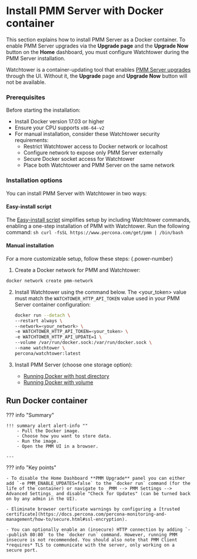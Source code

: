 # Install PMM Server with Docker container

This section explains how to install PMM Server as a Docker container. To enable PMM Server upgrades via the **Upgrade page** and the **Upgrade Now** button on the **Home** dashboard, you must configure Watchtower during the PMM Server installation.

Watchtower is a container-updating tool that enables [PMM Server upgrades](../../../../pmm-upgrade/ui_upgrade.md) through the UI. Without it, the **Upgrade** page and **Upgrade Now** button will not be available.

### Prerequisites

Before starting the installation:

* Install Docker version 17.03 or higher
* Ensure your CPU supports `x86-64-v2`
* For manual installation, consider these Watchtower security requirements:
  - Restrict Watchtower access to Docker network or localhost
  - Configure network to expose only PMM Server externally
  - Secure Docker socket access for Watchtower
  - Place both Watchtower and PMM Server on the same network

### Installation options

You can install PMM Server with Watchtower in two ways:

#### Easy-install script 

The [Easy-install script](../docker/easy-install.md) simplifies setup by including Watchtower commands, enabling a one-step installation of PMM with Watchtower. Run the following command:
     ```sh
     curl -fsSL https://www.percona.com/get/pmm | /bin/bash
     ```

#### Manual installation

For a more customizable setup, follow these steps:
{.power-number}

1.  Create a Docker network for PMM and Watchtower:
   ```sh
   docker network create pmm-network
   ```

2. Install Watchtower using the command below. The <your_token> value must match the `WATCHTOWER_HTTP_API_TOKEN` value used in your PMM Server container configuration:

   ```sh
   docker run --detach \
   --restart always \
   --network=<your_network> \
   -e WATCHTOWER_HTTP_API_TOKEN=<your_token> \
   -e WATCHTOWER_HTTP_API_UPDATE=1 \
   --volume /var/run/docker.sock:/var/run/docker.sock \
   --name watchtower \
   percona/watchtower:latest
   ```

3. Install PMM Server (choose one storage option):

   - [Running Docker with host directory](../docker/run_with_host_dir.md)
   - [Running Docker with volume](../docker/run_with_vol.md)

## Run Docker container

??? info "Summary"

    !!! summary alert alert-info ""
        - Pull the Docker image.
        - Choose how you want to store data.
        - Run the image.
        - Open the PMM UI in a browser.

    ---
??? info "Key points"

    - To disable the Home Dashboard **PMM Upgrade** panel you can either add `-e PMM_ENABLE_UPDATES=false` to the `docker run` command (for the life of the container) or navigate to _PMM --> PMM Settings --> Advanced Settings_ and disable "Check for Updates" (can be turned back on by any admin in the UI).

    - Eliminate browser certificate warnings by configuring a [trusted certificate](https://docs.percona.com/percona-monitoring-and-management/how-to/secure.html#ssl-encryption).

    - You can optionally enable an (insecure) HTTP connection by adding `--publish 80:80` to the `docker run` command. However, running PMM insecure is not recommended. You should also note that PMM Client *requires* TLS to communicate with the server, only working on a secure port.
